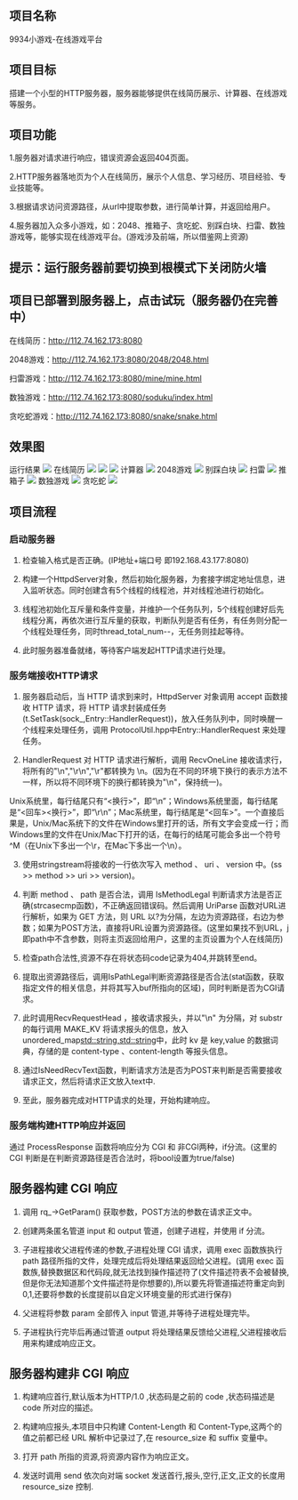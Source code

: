项目名称
----------------------------
9934小游戏-在线游戏平台

项目目标
--------------------------------------
搭建一个小型的HTTP服务器，服务器能够提供在线简历展示、计算器、在线游戏等服务。

项目功能
--------------------------------------
1.服务器对请求进行响应，错误资源会返回404页面。

2.HTTP服务器落地页为个人在线简历，展示个人信息、学习经历、项目经验、专业技能等。

3.根据请求访问资源路径，从url中提取参数，进行简单计算，并返回给用户。

4.服务器加入众多小游戏，如：2048、推箱子、贪吃蛇、别踩白块、扫雷、数独游戏等，能够实现在线游戏平台。(游戏涉及前端，所以借鉴网上资源)


提示：运行服务器前要切换到根模式下关闭防火墙
--------------------------------------

项目已部署到服务器上，点击试玩（服务器仍在完善中）
--------------------------------------

在线简历：http://112.74.162.173:8080

2048游戏：http://112.74.162.173:8080/2048/2048.html

扫雷游戏：http://112.74.162.173:8080/mine/mine.html

数独游戏：http://112.74.162.173:8080/soduku/index.html

贪吃蛇游戏：http://112.74.162.173:8080/snake/snake.html

效果图
--------------------------------------


运行结果
![](https://github.com/lvxinup/githttp/blob/master/QQ%E5%9B%BE%E7%89%8720190316114001.png)
在线简历
![](https://github.com/lvxinup/MyHTTP/blob/master/%E5%9F%BA%E6%9C%AC%E4%BF%A1%E6%81%AF.png)
![](htthttps://github.com/lvxinup/MyHTTP/blob/master/%E4%B8%93%E4%B8%9A%E6%8A%80%E8%83%BD.png)
![](https://github.com/lvxinup/MyHTTP/blob/master/%E9%A1%B9%E7%9B%AE%E7%BB%8F%E9%AA%8C.png)
计算器
![](https://github.com/lvxinup/githttp/blob/master/QQ%E5%9B%BE%E7%89%8720190316114020.png)
2048游戏
![](https://github.com/lvxinup/MyHTTP/blob/master/2048.png)
别踩白块
![](https://github.com/lvxinup/MyHTTP/blob/master/%E5%88%AB%E8%B8%A9%E7%99%BD%E5%9D%97.png)
扫雷
![](https://github.com/lvxinup/MyHTTP/blob/master/%E6%89%AB%E9%9B%B7.png)
推箱子
![](https://github.com/lvxinup/MyHTTP/blob/master/%E6%8E%A8%E7%AE%B1%E5%AD%90.png)
数独游戏
![](https://github.com/lvxinup/MyHTTP/blob/master/%E6%95%B0%E7%8B%AC%E6%B8%B8%E6%88%8F.png)
贪吃蛇
![](https://github.com/lvxinup/MyHTTP/blob/master/%E8%B4%AA%E5%90%83%E8%9B%87.png)

项目流程
--------------------------------------
### 启动服务器
1. 检查输入格式是否正确。(IP地址+端口号 即192.168.43.177:8080)

2. 构建一个HttpdServer对象，然后初始化服务器，为套接字绑定地址信息，进入监听状态。同时创建含有5个线程的线程池，并对线程池进行初始化。

3. 线程池初始化互斥量和条件变量，并维护一个任务队列，5个线程创建好后先线程分离，再依次进行互斥量的获取，判断队列是否有任务，有任务则分配一个线程处理任务，同时thread_total_num--，无任务则挂起等待。

4. 此时服务器准备就绪，等待客户端发起HTTP请求进行处理。

### 服务端接收HTTP请求
1. 服务器启动后，当 HTTP 请求到来时，HttpdServer 对象调用 accept 函数接收 HTTP 请求，将 HTTP 请求封装成任务(t.SetTask(sock_,Entry::HandlerRequest))，放入任务队列中，同时唤醒一个线程来处理任务，调用 ProtocolUtil.hpp中Entry::HandlerRequest 来处理任务。

2. HandlerRequest 对 HTTP 请求进行解析，调用 RecvOneLine 接收请求行，将所有的"\n","\r\n","\r"都转换为 \n。(因为在不同的环境下换行的表示方法不一样，所以将不同环境下的换行都转换为"\n"，保持统一)。

Unix系统里，每行结尾只有“<换行>”，即“\n”；Windows系统里面，每行结尾是“<回车><换行>”，即“\r\n”；Mac系统里，每行结尾是“<回车>”。一个直接后果是，Unix/Mac系统下的文件在Windows里打开的话，所有文字会变成一行；而Windows里的文件在Unix/Mac下打开的话，在每行的结尾可能会多出一个符号^M（在Unix下多出一个\r，在Mac下多出一个\n）。

3. 使用stringstream将接收的一行依次写入 method 、 uri 、 version 中。(ss >> method >> uri >> version)。

4. 判断 method 、 path 是否合法，调用 IsMethodLegal 判断请求方法是否正确(strcasecmp函数)，不正确返回错误码。然后调用 UriParse 函数对URL进行解析，如果为 GET 方法，则 URL 以?为分隔，左边为资源路径，右边为参数；如果为POST方法，直接将URL设置为资源路径。(这里如果找不到URL，j即path中不含参数，则将主页返回给用户，这里的主页设置为个人在线简历)

5. 检查path合法性,资源不存在将状态码code记录为404,并跳转至end。

6. 提取出资源路径后，调用IsPathLegal判断资源路径是否合法(stat函数，获取指定文件的相关信息，并将其写入buf所指向的区域)，同时判断是否为CGI请求。

7. 此时调用RecvRequestHead ，接收请求报头，并以"\n" 为分隔，对 substr 的每行调用 MAKE_KV 将请求报头的信息，放入unordered_map<std::string,std::string>中，此时 kv 是 key,value 的数据词典，存储的是 content-type 、content-length 等报头信息。

8. 通过IsNeedRecvText函数，判断请求方法是否为POST来判断是否需要接收请求正文，然后将请求正文放入text中.

9. 至此，服务器完成对HTTP请求的处理，开始构建响应。

### 服务端构建HTTP响应并返回

通过 ProcessResponse 函数将响应分为 CGI 和 非CGI两种，if分流。(这里的 CGI 判断是在判断资源路径是否合法时，将bool设置为true/false)

## 服务器构建 CGI 响应

1. 调用 rq_->GetParam() 获取参数，POST方法的参数在请求正文中。

2. 创建两条匿名管道 input 和 output 管道，创建子进程，并使用 if 分流。

3. 子进程接收父进程传递的参数,子进程处理 CGI 请求，调用 exec 函数族执行 path 路径所指的文件，处理完成后将处理结果返回给父进程。(调用 exec 函数族,替换数据区和代码段,就无法找到操作描述符了(文件描述符表不会被替换,但是你无法知道那个文件描述符是你想要的),所以要先将管道描述符重定向到0,1,还要将参数的长度提前以自定义环境变量的形式进行保存)

4. 父进程将参数 param 全部传入 input 管道,并等待子进程处理完毕。

5. 子进程执行完毕后再通过管道 output 将处理结果反馈给父进程,父进程接收后用来构建成响应正文。

## 服务器构建非 CGI 响应

1. 构建响应首行,默认版本为HTTP/1.0 ,状态码是之前的 code ,状态码描述是 code 所对应的描述。

2. 构建响应报头,本项目中只构建 Content-Length 和 Content-Type,这两个的值之前都已经 URL 解析中记录过了,在 resource_size 和 suffix 变量中。

3. 打开 path 所指的资源,将资源内容作为响应正文。

4. 发送时调用 send 依次向对端 socket 发送首行,报头,空行,正文,正文的长度用 resource_size 控制.

